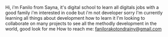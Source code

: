 Hi, i'm Fanilo from Sayna, it's digital school to learn all digitals jobs with a good family
i'm interested in code but i'm not developer sorry
I'm currently learning all things about development how to learn it 
I'm looking to collaborate on many projects to see all the methodly development in the world, good look for me 
How to reach me: fanilorakotondrainy@gmail.com
